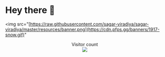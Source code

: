 # Hey there :wave:

<img src="[https://raw.githubusercontent.com/sagar-viradiya/sagar-viradiya/master/resources/banner.png](https://cdn.pfps.gg/banners/1917-snow.gif)"

<p align="center"> 
  Visitor count<br>
  <img src="![](https://komarev.com/ghpvc/?henridevv=blueviolet)" />
</p>
